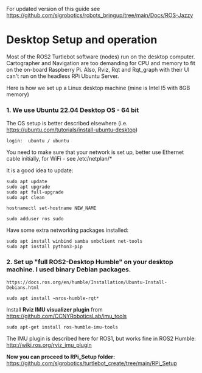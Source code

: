 For updated version of this guide see https://github.com/slgrobotics/robots_bringup/tree/main/Docs/ROS-Jazzy

# Desktop Setup and operation

Most of the ROS2 Turtlebot software (nodes) run on the desktop computer. Cartographer and Navigation are too demanding for CPU and memory to fit on the on-board Raspberry Pi. Also, Rviz, Rqt and Rqt_graph with their UI can't run on the headless RPi Ubuntu Server.

Here is how we set up a Linux desktop machine (mine is Intel I5 with 8GB memory)

### 1. We use Ubuntu 22.04 Desktop OS - 64 bit ###

The OS setup is better described elsewhere (i.e. https://ubuntu.com/tutorials/install-ubuntu-desktop)

    login:  ubuntu / ubuntu

You need to make sure that your network is set up, better use Ethernet cable initially, for WiFi - see /etc/netplan/*

It is a good idea to update:

    sudo apt update
    sudo apt upgrade
    sudo apt full-upgrade
    sudo apt clean

    hostnamectl set-hostname NEW_NAME

    sudo adduser ros sudo

Have some extra networking packages installed:

    sudo apt install winbind samba smbclient net-tools
    sudo apt install python3-pip

### 2. Set up "full ROS2-Desktop Humble" on your desktop machine. I used binary Debian packages. ###

    https://docs.ros.org/en/humble/Installation/Ubuntu-Install-Debians.html

    sudo apt install ~nros-humble-rqt*
    
Install **Rviz IMU visualizer plugin** from  https://github.com/CCNYRoboticsLab/imu_tools

    sudo apt-get install ros-humble-imu-tools

The IMU plugin is described here for ROS1, but works fine in ROS2 Humble: http://wiki.ros.org/rviz_imu_plugin 

**Now you can proceed to RPi_Setup folder:**  https://github.com/slgrobotics/turtlebot_create/tree/main/RPi_Setup
